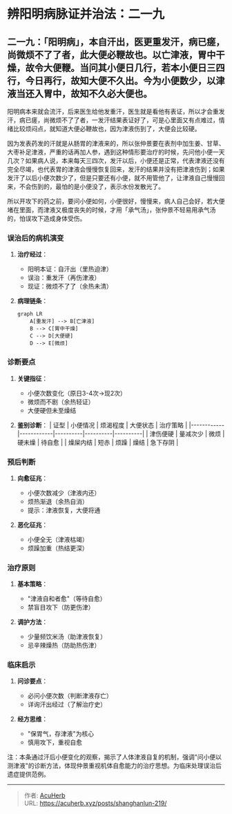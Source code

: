# 辨阳明病脉证并治法：二一九


## 二一九：「阳明病」，本自汗出，医更重发汗，病已瘥，尚微烦不了了者，此大便必鞭故也。以亡津液，胃中干燥，故令大便鞭。当问其小便日几行，若本小便日三四行，今日再行，故知大便不久出。今为小便数少，以津液当还入胃中，故知不久必大便也。

<!--more-->

阳明病本来就会流汗，后来医生给他发重汗，医生就是看他有表证，所以才会重发汗，病已瘥，尚微烦不了了者，一发汗结果表证好了，可是心里面又有点难过，情绪比较烦闷点，就知道大便必鞭故也，因为津液伤到了，大便会比较硬。

因为发表药发的汗就是从肠胃的津液来的，所以张仲景要在表剂中加生姜、甘草、大枣补足津液，严重的话再加人参，遇到这种情形要治疗的时候，先问他小便一天几次？如果病人说，本来每天三四次，发汗以后，小便还是正常，代表津液还没有完全尽竭，也代表胃的津液会慢慢恢复回来，发汗的结果并没有把津液伤到；如果发汗了以后小便次数少了，但是只要还有小便，就不用管他了，让津液自己慢慢回来，不会伤到的，最怕的是小便没了，表示水份发散光了。

所以开攻下的药之前，要问小便如何，小便很好，慢慢来，病人自己会好，若大便堵在里面，而津液又极度丧失的时候，才用「承气汤」，张仲景不轻易用承气汤的，怕误攻下造成身体受伤。

### 误治后的病机演变
1. **治疗经过**：
   - 阳明本证：自汗出（里热迫津）
   - 误治：重发汗（再伤津液）
   - 现证：微烦不了了（余热未清）

2. **病理链条**：
   ```mermaid
   graph LR
       A[重发汗] --> B[亡津液]
       B --> C[胃中干燥]
       C --> D[大便硬]
       D --> E[微烦]
   ```

### 诊断要点
1. **关键指征**：
   - 小便次数变化（原日3-4次→现2次）
   - 微烦而不剧（余热轻证）
   - 大便硬但未至燥结

2. **鉴别诊断**：
   | 证型       | 小便情况   | 烦渴程度 | 大便状态 | 治疗策略 |
   |------------|------------|----------|----------|----------|
   | 津伤便硬   | 量减次少  | 微烦     | 硬未燥   | 待自愈   |
   | 燥屎内结   | 短赤       | 烦躁     | 燥结     | 急下存阴 |

### 预后判断
1. **向愈征兆**：
   - 小便次数减少（津液内还）
   - 烦热渐退（余热自消）
   - 提示：津液恢复，大便将通

2. **恶化征兆**：
   - 小便全无（津液枯竭）
   - 烦躁加重（热结更深）

### 治疗原则
1. **基本策略**：
   - "津液自和者愈"（等待自愈）
   - 禁盲目攻下（防更伤津）

2. **调护方法**：
   - 少量频饮米汤（助津液恢复）
   - 忌辛辣燥热（防助热伤津）

### 临床启示
1. **问诊要点**：
   - 必问小便次数（判断津液存亡）
   - 详询汗出经过（了解治疗史）

2. **经方思维**：
   - "保胃气，存津液"为核心
   - 慎用攻下，重视自愈

注：本条通过汗后小便变化的观察，揭示了人体津液自复的机制，强调"问小便以测津液"的诊断方法，体现仲景重视机体自愈能力的治疗思想。为临床处理误治后遗症提供范例。

---

> 作者: [AcuHerb](https://acuherb.xyz)  
> URL: https://acuherb.xyz/posts/shanghanlun-219/  

